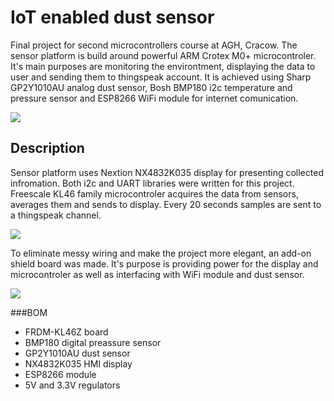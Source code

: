 # IoT enabled dust sensor
Final project for second microcontrollers course at AGH, Cracow. The sensor platform is build around powerful ARM Crotex M0+ microcontroler. It's main purposes are monitoring the environtment, displaying the data to user and sending them to thingspeak account. It is achieved using Sharp GP2Y1010AU analog dust sensor, Bosh BMP180 i2c temperature and pressure sensor and ESP8266 WiFi module for internet comunication. 

![](https://cloud.githubusercontent.com/assets/25593055/22663203/0d1d30ce-ecac-11e6-8479-7e0b9328e5e0.jpg)

## Description
Sensor platform uses Nextion NX4832K035 display for presenting collected infromation. Both i2c and UART libraries were written for this project. Freescale KL46 family microcontroler acquires the data from sensors, averages them and sends to display. Every 20 seconds samples are sent to a thingspeak channel.

![](https://cloud.githubusercontent.com/assets/25593055/22663204/0d1d9aaa-ecac-11e6-9044-d8223159bb86.png)

To eliminate messy wiring and make the project more elegant, an add-on shield board was made. It's purpose is providing power for the display and microcontroler as well as interfacing with WiFi module and dust sensor.

![](https://cloud.githubusercontent.com/assets/25593055/22663205/0d1ee23e-ecac-11e6-8c8e-f9a42bbcb6a5.png)

###BOM
 - FRDM-KL46Z board
 - BMP180 digital preassure sensor
 - GP2Y1010AU dust sensor
 - NX4832K035 HMI display
 - ESP8266 module
 - 5V and 3.3V regulators
